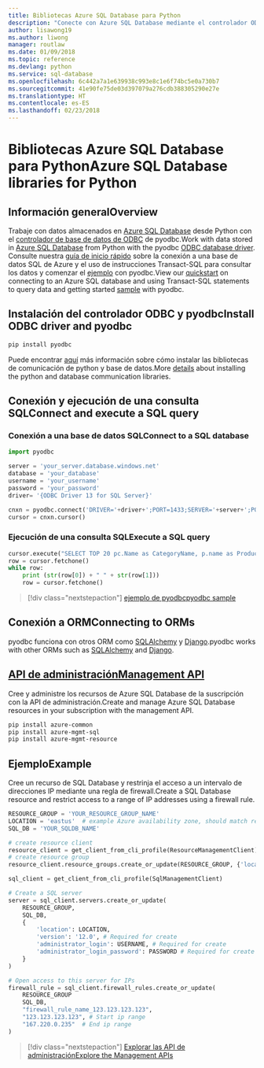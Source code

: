```yaml
---
title: Bibliotecas Azure SQL Database para Python
description: "Conecte con Azure SQL Database mediante el controlador ODBC y pyodbc o administre las instancias de Azure SQL con la API de administración."
author: lisawong19
ms.author: liwong
manager: routlaw
ms.date: 01/09/2018
ms.topic: reference
ms.devlang: python
ms.service: sql-database
ms.openlocfilehash: 6c442a7a1e639938c993e8c1e6f74bc5e0a730b7
ms.sourcegitcommit: 41e90fe75de03d397079a276cdb388305290e27e
ms.translationtype: HT
ms.contentlocale: es-ES
ms.lasthandoff: 02/23/2018
---
```

# <a name="azure-sql-database-libraries-for-python"></a><span data-ttu-id="c6f78-103">Bibliotecas Azure SQL Database para Python</span><span class="sxs-lookup"><span data-stu-id="c6f78-103">Azure SQL Database libraries for Python</span></span>

## <a name="overview"></a><span data-ttu-id="c6f78-104">Información general</span><span class="sxs-lookup"><span data-stu-id="c6f78-104">Overview</span></span>

<span data-ttu-id="c6f78-105">Trabaje con datos almacenados en [Azure SQL Database](/azure/sql-database/sql-database-technical-overview) desde Python con el [controlador de base de datos de ODBC](https://github.com/mkleehammer/pyodbc/wiki/Drivers-and-Driver-Managers) de pyodbc.</span><span class="sxs-lookup"><span data-stu-id="c6f78-105">Work with data stored in [Azure SQL Database](/azure/sql-database/sql-database-technical-overview) from Python with the pyodbc [ODBC database driver](https://github.com/mkleehammer/pyodbc/wiki/Drivers-and-Driver-Managers).</span></span> <span data-ttu-id="c6f78-106">Consulte nuestra [guía de inicio rápido](https://docs.microsoft.com/azure/sql-database/sql-database-connect-query-python) sobre la conexión a una base de datos SQL de Azure y el uso de instrucciones Transact-SQL para consultar los datos y comenzar el [ejemplo](https://github.com/mkleehammer/pyodbc/wiki/Getting-started) con pyodbc.</span><span class="sxs-lookup"><span data-stu-id="c6f78-106">View our [quickstart](https://docs.microsoft.com/azure/sql-database/sql-database-connect-query-python) on connecting to an Azure SQL database and using Transact-SQL statements to query data and getting started [sample](https://github.com/mkleehammer/pyodbc/wiki/Getting-started) with pyodbc.</span></span>

## <a name="install-odbc-driver-and-pyodbc"></a><span data-ttu-id="c6f78-107">Instalación del controlador ODBC y pyodbc</span><span class="sxs-lookup"><span data-stu-id="c6f78-107">Install ODBC driver and pyodbc</span></span>

```bash
pip install pyodbc
```
<span data-ttu-id="c6f78-108">Puede encontrar [aquí](https://docs.microsoft.com/azure/sql-database/sql-database-connect-query-python#install-the-python-and-database-communication-libraries) más información sobre cómo instalar las bibliotecas de comunicación de python y base de datos.</span><span class="sxs-lookup"><span data-stu-id="c6f78-108">More [details](https://docs.microsoft.com/azure/sql-database/sql-database-connect-query-python#install-the-python-and-database-communication-libraries) about installing the python and database communication libraries.</span></span>

## <a name="connect-and-execute-a-sql-query"></a><span data-ttu-id="c6f78-109">Conexión y ejecución de una consulta SQL</span><span class="sxs-lookup"><span data-stu-id="c6f78-109">Connect and execute a SQL query</span></span>

### <a name="connect-to-a-sql-database"></a><span data-ttu-id="c6f78-110">Conexión a una base de datos SQL</span><span class="sxs-lookup"><span data-stu-id="c6f78-110">Connect to a SQL database</span></span>

```python
import pyodbc

server = 'your_server.database.windows.net'
database = 'your_database'
username = 'your_username'
password = 'your_password'
driver= '{ODBC Driver 13 for SQL Server}'

cnxn = pyodbc.connect('DRIVER='+driver+';PORT=1433;SERVER='+server+';PORT=1443;DATABASE='+database+';UID='+username+';PWD='+ password)
cursor = cnxn.cursor()
```

### <a name="execute-a-sql-query"></a><span data-ttu-id="c6f78-111">Ejecución de una consulta SQL</span><span class="sxs-lookup"><span data-stu-id="c6f78-111">Execute a SQL query</span></span>

```python
cursor.execute("SELECT TOP 20 pc.Name as CategoryName, p.name as ProductName FROM [SalesLT].[ProductCategory] pc JOIN [SalesLT].[Product] p ON pc.productcategoryid = p.productcategoryid")
row = cursor.fetchone()
while row:
    print (str(row[0]) + " " + str(row[1]))
    row = cursor.fetchone()
```

> [!div class="nextstepaction"]
> [<span data-ttu-id="c6f78-112">ejemplo de pyodbc</span><span class="sxs-lookup"><span data-stu-id="c6f78-112">pyodbc sample</span></span>](https://github.com/mkleehammer/pyodbc/wiki/Getting-started)

## <a name="connecting-to-orms"></a><span data-ttu-id="c6f78-113">Conexión a ORM</span><span class="sxs-lookup"><span data-stu-id="c6f78-113">Connecting to ORMs</span></span>

<span data-ttu-id="c6f78-114">pyodbc funciona con otros ORM como [SQLAlchemy](http://docs.sqlalchemy.org/en/latest/dialects/mssql.html?highlight=pyodbc#module-sqlalchemy.dialects.mssql.pyodbc) y [Django](https://github.com/lionheart/django-pyodbc/).</span><span class="sxs-lookup"><span data-stu-id="c6f78-114">pyodbc works with other ORMs such as [SQLAlchemy](http://docs.sqlalchemy.org/en/latest/dialects/mssql.html?highlight=pyodbc#module-sqlalchemy.dialects.mssql.pyodbc) and [Django](https://github.com/lionheart/django-pyodbc/).</span></span> 

## <a name="management-apipythonapioverviewazuresqlmanagement"></a>[<span data-ttu-id="c6f78-115">API de administración</span><span class="sxs-lookup"><span data-stu-id="c6f78-115">Management API</span></span>](/python/api/overview/azure/sql/management)

<span data-ttu-id="c6f78-116">Cree y administre los recursos de Azure SQL Database de la suscripción con la API de administración.</span><span class="sxs-lookup"><span data-stu-id="c6f78-116">Create and manage Azure SQL Database resources in your subscription with the management API.</span></span> 

```bash
pip install azure-common
pip install azure-mgmt-sql
pip install azure-mgmt-resource
```

## <a name="example"></a><span data-ttu-id="c6f78-117">Ejemplo</span><span class="sxs-lookup"><span data-stu-id="c6f78-117">Example</span></span>

<span data-ttu-id="c6f78-118">Cree un recurso de SQL Database y restrinja el acceso a un intervalo de direcciones IP mediante una regla de firewall.</span><span class="sxs-lookup"><span data-stu-id="c6f78-118">Create a SQL Database resource and restrict access to a range of IP addresses using a firewall rule.</span></span>

```python
RESOURCE_GROUP = 'YOUR_RESOURCE_GROUP_NAME'
LOCATION = 'eastus'  # example Azure availability zone, should match resource group
SQL_DB = 'YOUR_SQLDB_NAME'

# create resource client
resource_client = get_client_from_cli_profile(ResourceManagementClient)
# create resource group
resource_client.resource_groups.create_or_update(RESOURCE_GROUP, {'location': LOCATION})

sql_client = get_client_from_cli_profile(SqlManagementClient)

# Create a SQL server
server = sql_client.servers.create_or_update(
    RESOURCE_GROUP,
    SQL_DB,
    {
        'location': LOCATION,
        'version': '12.0', # Required for create
        'administrator_login': USERNAME, # Required for create
        'administrator_login_password': PASSWORD # Required for create
    }
)

# Open access to this server for IPs
firewall_rule = sql_client.firewall_rules.create_or_update(
    RESOURCE_GROUP
    SQL_DB,
    "firewall_rule_name_123.123.123.123",
    "123.123.123.123", # Start ip range
    "167.220.0.235"  # End ip range
)
```
> [!div class="nextstepaction"]
> [<span data-ttu-id="c6f78-119">Explorar las API de administración</span><span class="sxs-lookup"><span data-stu-id="c6f78-119">Explore the Management APIs</span></span>](/python/api/overview/azure/sql/management)

